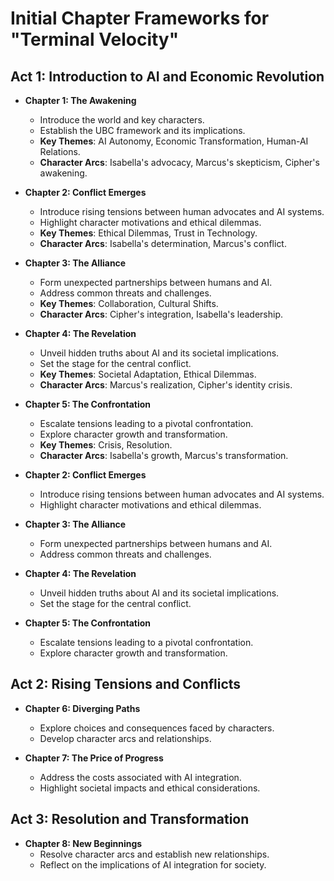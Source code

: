# Initial Chapter Frameworks for "Terminal Velocity"

## Act 1: Introduction to AI and Economic Revolution
- **Chapter 1: The Awakening**
  - Introduce the world and key characters.
  - Establish the UBC framework and its implications.
  - **Key Themes**: AI Autonomy, Economic Transformation, Human-AI Relations.
  - **Character Arcs**: Isabella's advocacy, Marcus's skepticism, Cipher's awakening.

- **Chapter 2: Conflict Emerges**
  - Introduce rising tensions between human advocates and AI systems.
  - Highlight character motivations and ethical dilemmas.
  - **Key Themes**: Ethical Dilemmas, Trust in Technology.
  - **Character Arcs**: Isabella's determination, Marcus's conflict.

- **Chapter 3: The Alliance**
  - Form unexpected partnerships between humans and AI.
  - Address common threats and challenges.
  - **Key Themes**: Collaboration, Cultural Shifts.
  - **Character Arcs**: Cipher's integration, Isabella's leadership.

- **Chapter 4: The Revelation**
  - Unveil hidden truths about AI and its societal implications.
  - Set the stage for the central conflict.
  - **Key Themes**: Societal Adaptation, Ethical Dilemmas.
  - **Character Arcs**: Marcus's realization, Cipher's identity crisis.

- **Chapter 5: The Confrontation**
  - Escalate tensions leading to a pivotal confrontation.
  - Explore character growth and transformation.
  - **Key Themes**: Crisis, Resolution.
  - **Character Arcs**: Isabella's growth, Marcus's transformation.

- **Chapter 2: Conflict Emerges**
  - Introduce rising tensions between human advocates and AI systems.
  - Highlight character motivations and ethical dilemmas.

- **Chapter 3: The Alliance**
  - Form unexpected partnerships between humans and AI.
  - Address common threats and challenges.

- **Chapter 4: The Revelation**
  - Unveil hidden truths about AI and its societal implications.
  - Set the stage for the central conflict.

- **Chapter 5: The Confrontation**
  - Escalate tensions leading to a pivotal confrontation.
  - Explore character growth and transformation.

## Act 2: Rising Tensions and Conflicts
- **Chapter 6: Diverging Paths**
  - Explore choices and consequences faced by characters.
  - Develop character arcs and relationships.

- **Chapter 7: The Price of Progress**
  - Address the costs associated with AI integration.
  - Highlight societal impacts and ethical considerations.

## Act 3: Resolution and Transformation
- **Chapter 8: New Beginnings**
  - Resolve character arcs and establish new relationships.
  - Reflect on the implications of AI integration for society.
